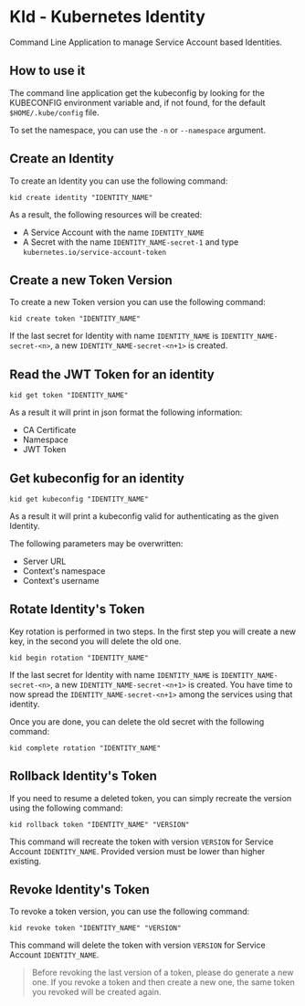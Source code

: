 # KId - Kubernetes Identity

Command Line Application to manage Service Account based Identities.

## How to use it

The command line application get the kubeconfig by looking for the KUBECONFIG environment variable and, if not found, for the default `$HOME/.kube/config` file.

To set the namespace, you can use the `-n` or `--namespace` argument.


## Create an Identity

To create an Identity you can use the following command:

```console
kid create identity "IDENTITY_NAME"
```
As a result, the following resources will be created:
- A Service Account with the name `IDENTITY_NAME`
- A Secret with the name `IDENTITY_NAME-secret-1` and type `kubernetes.io/service-account-token`

## Create a new Token Version

To create a new Token version you can use the following command:

```console
kid create token "IDENTITY_NAME"
```

If the last secret for Identity with name `IDENTITY_NAME` is `IDENTITY_NAME-secret-<n>`, a new `IDENTITY_NAME-secret-<n+1>` is created.

## Read the JWT Token for an identity

```console
kid get token "IDENTITY_NAME"
```

As a result it will print in json format the following information:
- CA Certificate
- Namespace
- JWT Token

## Get kubeconfig for an identity

```console
kid get kubeconfig "IDENTITY_NAME"
```

As a result it will print a kubeconfig valid for authenticating as the given Identity.

The following parameters may be overwritten:
- Server URL
- Context's namespace
- Context's username

## Rotate Identity's Token

Key rotation is performed in two steps.
In the first step you will create a new key, in the second you will delete the old one.

```console
kid begin rotation "IDENTITY_NAME"
```

If the last secret for Identity with name `IDENTITY_NAME` is `IDENTITY_NAME-secret-<n>`, a new `IDENTITY_NAME-secret-<n+1>` is created.
You have time to now spread the `IDENTITY_NAME-secret-<n+1>` among the services using that identity.

Once you are done, you can delete the old secret with the following command:

```console
kid complete rotation "IDENTITY_NAME"
```

## Rollback Identity's Token

If you need to resume a deleted token, you can simply recreate the version using the following command:

```console
kid rollback token "IDENTITY_NAME" "VERSION"
```

This command will recreate the token with version `VERSION` for Service Account `IDENTITY_NAME`.
Provided version must be lower than higher existing.

## Revoke Identity's Token

To revoke a token version, you can use the following command:

```console
kid revoke token "IDENTITY_NAME" "VERSION"
```

This command will delete the token with version `VERSION` for Service Account `IDENTITY_NAME`.
> Before revoking the last version of a token, please do generate a new one.
> If you revoke a token and then create a new one, the same token you revoked will be created again.
